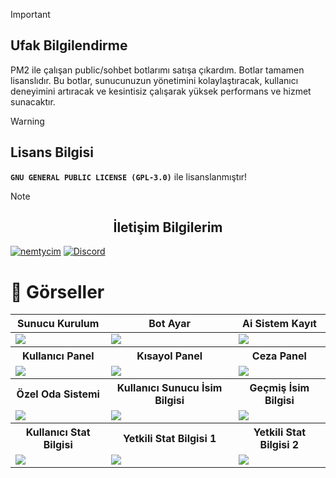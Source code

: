 
 > [!IMPORTANT]
> ## Ufak Bilgilendirme
> PM2 ile çalışan public/sohbet botlarımı satışa çıkardım. Botlar tamamen lisanslıdır. Bu botlar, sunucunuzun yönetimini kolaylaştıracak, kullanıcı deneyimini artıracak ve kesintisiz çalışarak yüksek performans ve hizmet sunacaktır.

> [!WARNING]
> ## Lisans Bilgisi
> **` GNU GENERAL PUBLIC LICENSE (GPL-3.0) `** ile lisanslanmıştır!

> [!NOTE]  
> ## <center>İletişim Bilgilerim</center>
> [![nemtycim](https://img.shields.io/badge/Instagram-E4405F?style=for-the-badge&logo=instagram&logoColor=white)](https://www.instagram.com/nemtycim/)
> [![Discord](https://img.shields.io/badge/Discord-7289DA?style=for-the-badge&logo=discord&logoColor=white)](https://discord.com/users/952214954931544164) 



# 📸 Görseller
<table>
 <tr>
  <th>Sunucu Kurulum</th>
  <th>Bot Ayar</th>
  <th>Ai Sistem Kayıt</th>
 </tr>
 <tbody>
  <td><img src="https://media.discordapp.net/attachments/1163892206520770700/1261773682351804577/Guild.Setup.Command.png?ex=66942dd0&is=6692dc50&hm=66252ca9b687fb6e4ad634c9c88a0880c837a0b4bcedd7265ee805090db95f1d&=&format=webp&quality=lossless&width=522&height=237" style="max-width: 100%;"></td>
 <td><img src="https://media.discordapp.net/attachments/1163892206520770700/1261773682053873766/Bot.Settings.Command.png?ex=66942dd0&is=6692dc50&hm=fb94084d52705cbc8902ead3ce1bbca8638bd917e90926521e78c13b7882c6ef&=&format=webp&quality=lossless&width=526&height=230" style="max-width: 100%;"></td>
 <td><img src="https://media.discordapp.net/attachments/1163892206520770700/1261773681798152192/Ai.System.Command.png?ex=66942dd0&is=6692dc50&hm=110e29faf51e7eb9a62b2423c9b5465c3c057cbab7ff3d5453e51e4e9227b99e&=&format=webp&quality=lossless&width=965&height=249" style="max-width: 100%;"></td>
<tr>
  <th>Kullanıcı Panel</th>
  <th>Kısayol Panel</th>
  <th>Ceza Panel</th>
 </tr>
 <td><img src="https://media.discordapp.net/attachments/1163892206520770700/1261773681550692434/User.Button.Command.png?ex=66942dd0&is=6692dc50&hm=2d2a9c7026b085e41fbb0f7dec30d7aa539fd067ab728cf48ed60bd4e726af7f&=&format=webp&quality=lossless&width=647&height=466" style="max-width: 100%;"></td>
<td><img src="https://media.discordapp.net/attachments/1163892206520770700/1261773681324064828/ShortCut.Command.png?ex=66942dd0&is=6692dc50&hm=b3dfad0fde147ab82359538ad4e030baa09e279fe2d88898342e22e22bb11bc3&=&format=webp&quality=lossless&width=728&height=113" style="max-width: 100%;"></td>
<td><img src="https://media.discordapp.net/attachments/1163892206520770700/1261773681114353704/Punitive.Panel.Command.png?ex=66942dd0&is=6692dc50&hm=233d0a5303113952ad1b41f082a1d14460da3604e59e9c76b8b4949016479826&=&format=webp&quality=lossless&width=1123&height=147" style="max-width: 100%;"></td>
<tr>
  <th>Özel Oda Sistemi</th>
  <th>Kullanıcı Sunucu İsim Bilgisi</th>
  <th>Geçmiş İsim Bilgisi</th>
 </tr>
 <td><img src="https://media.discordapp.net/attachments/1163892206520770700/1261773680849981581/Secret.Room.Panel.png?ex=66942dd0&is=6692dc50&hm=b049df61d1119b9869d49cefa1ea4aa24de478508217c5debf5201c7adeea083&=&format=webp&quality=lossless&width=757&height=300" style="max-width: 100%;"></td>
<td><img src="https://media.discordapp.net/attachments/1163892206520770700/1261773680510374039/Other.Guild.Names.Command.png?ex=66942dd0&is=6692dc50&hm=e6938de86098cbd98fa83c2267f37d9a185971798778441dd756065b3c655379&=&format=webp&quality=lossless&width=634&height=461" style="max-width: 100%;"></td>
<td><img src="https://media.discordapp.net/attachments/1163892206520770700/1261773680090812426/User.Names.Command.png?ex=66942dcf&is=6692dc4f&hm=bfbb7a2ec1adcf14ecede531fc6f2f2b54edaae4cb2da8e219c82ba76228fc5c&=&format=webp&quality=lossless&width=555&height=174" style="max-width: 100%;"></td>
<tr>
  <th>Kullanıcı Stat Bilgisi</th>
  <th>Yetkili Stat Bilgisi 1</th>
  <th>Yetkili Stat Bilgisi 2</th>
 </tr>
  <td><img src="https://media.discordapp.net/attachments/1163892206520770700/1261773648390393866/Member.Stat.Command.png?ex=66942dc8&is=6692dc48&hm=057fd6b77cd0798aec622bf5736464a3834f51b9c0160147e219eeedab3e6d06&=&format=webp&quality=lossless&width=553&height=662" style="max-width: 100%;"></td>
<td><img src="https://media.discordapp.net/attachments/1163892206520770700/1261773648075690055/Member.Staff.Command.Page1.png?ex=66942dc8&is=6692dc48&hm=b8a86044462d89697409d3f38af9a5638cadbcb7fc541be7cab4c92926f9f49a&=&format=webp&quality=lossless&width=564&height=451" style="max-width: 100%;"></td>
<td><img src="https://media.discordapp.net/attachments/1163892206520770700/1261773647300006020/Member.Staff.Command.Page2.png?ex=66942dc8&is=6692dc48&hm=2ffec6903d373e952af4499957cac5f48cd7959053ee947d02e1b93d63cd4238&=&format=webp&quality=lossless&width=634&height=414" style="max-width: 100%;"></td>
 </tbody>
</table>




